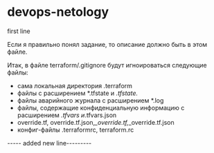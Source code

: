 # devops-netology 
first line

Если я правильно понял задание, то описание должно быть в этом файле.

Итак,  в файле terraform/.gitignore  будут игноироваться следующие файлы:
 - сама локальная директория .terraform 
 - файлы с расширением *.tfstate и *.tfstate.*
 - файлы аварийного журнала с расширением *.log
 - файлы, содержащие конфиденциальную информацию с расширением
    *.tfvars и*.tfvars.json
 - override.tf, override.tf.json,*_override.tf,*_override.tf.json
 - конфиг-файлы .terraformrc, terraform.rc

----- added new line---------
